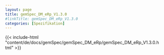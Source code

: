 ```yaml
---
layout: page
title: gemSpec_DM_eRp_V1.3.0
#linkTitle: gemSpec_DM_eRp_V1.3.0
categories: [Spezifikation]
---
```

{{< include-html "content/de/docs/gemSpec/gemSpec_DM_eRp/gemSpec_DM_eRp_V1.3.0.html" >}}